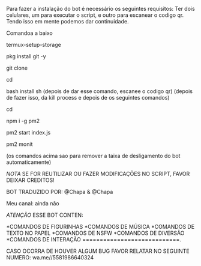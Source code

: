 Para fazer a instalação do bot é necessário os seguintes requisitos:
Ter dois celulares, um para executar o script, e outro para escanear o codigo qr.
 Tendo isso em mente podemos dar continuidade.
 
 Comandoa a baixo

termux-setup-storage

pkg install git -y

git clone 

cd

bash install sh
(depois de dar esse comando, escanee o codigo qr)
(depois de fazer isso, da kill process e depois de os seguintes comandos)

cd

npm i -g pm2

pm2 start index.js

pm2 monit

(os comandos acima sao para remover a taixa de desligamento do bot automaticamente)

*NOTA*
SE FOR REUTILIZAR OU FAZER MODIFICAÇÕES NO SCRIPT, FAVOR DEIXAR CREDITOS!

BOT TRADUZIDO POR:
@Chapa
&
@Chapa

Meu canal:
ainda não



*ATENÇÃO*
ESSE BOT CONTEN:

*COMANDOS DE FIGURINHAS
*COMANDOS DE MÚSICA
*COMANDOS DE TEXTO NO PAPEL
*COMANDOS DE NSFW
*COMANDOS DE DIVERSÃO
*COMANDOS DE INTERAÇÃO
============================. 

CASO OCORRA DE HOUVER ALGUM BUG FAVOR RELATAR NO SEGUINTE NUMERO:
wa.me//5581986640324

